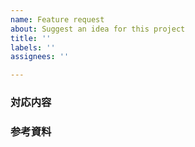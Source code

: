 ```yaml
---
name: Feature request
about: Suggest an idea for this project
title: ''
labels: ''
assignees: ''

---
```


### 対応内容

### 参考資料
